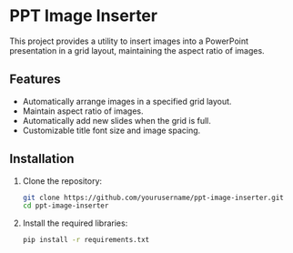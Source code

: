 # PPT Image Inserter

This project provides a utility to insert images into a PowerPoint presentation in a grid layout, maintaining the aspect ratio of images.

## Features
- Automatically arrange images in a specified grid layout.
- Maintain aspect ratio of images.
- Automatically add new slides when the grid is full.
- Customizable title font size and image spacing.

## Installation

1. Clone the repository:
   ```sh
   git clone https://github.com/yourusername/ppt-image-inserter.git
   cd ppt-image-inserter
2. Install the required libraries:
   ```sh
   pip install -r requirements.txt
